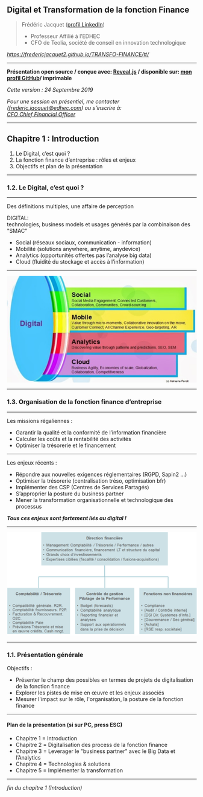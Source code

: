 ## Digital et Transformation de la fonction Finance  

> Frédéric Jacquet ([profil LinkedIn](https://www.linkedin.com/in/fr%C3%A9d%C3%A9ric-jacquet-87a21956/))   
> - Professeur Affilié à l’EDHEC    
> - CFO de Teolia, société de conseil en innovation technologique     

*https://fredericjacquet2.github.io/TRANSFO-FINANCE/#/*

---

**Présentation open source / conçue avec: [Reveal.js](https://revealjs.com/#/) / disponible sur: [mon profil GitHub](https://github.com/fredericjacquet2)/ imprimable**     

*Cette version : 24 Septembre 2019*

*Pour une session en présentiel, me contacter (frederic.jacquet@edhec.com) ou s'inscrire à:*    
*[CFO Chief Financial Officer](http://www.lesechos-formation.fr/catalogue/formations-metiers/finance-gestion/cfo-chief-financial-officer.html#programme)*

---

## Chapitre 1 : Introduction

1. Le Digital, c’est quoi ?
2. La fonction finance d’entreprise : rôles et enjeux    
3. Objectifs et plan de la présentation 

----

### 1.2. Le Digital, c’est quoi ?

----

Des définitions multiples, une affaire de perception   

DIGITAL:    
technologies, business models et usages générés par la combinaison des "SMAC"   

  -	Social (réseaux sociaux, communication - information) 
  -	Mobilité (solutions anywhere, anytime, anydevice)
  -	Analytics (opportunités offertes pas l’analyse big data)
  -	Cloud (fluidité du stockage et accès à l’information)  

----

<img src="images/smac.png" style="background:none; border:none; box-shadow:none;"/>

----

### 1.3. Organisation de la fonction finance d’entreprise   

----

Les missions régaliennes : 
- Garantir la qualité et la conformité de l’information financière     
- Calculer les coûts et la rentabilité des activités    
- Optimiser la trésorerie et le financement   

----

Les enjeux récents :
- Répondre aux nouvelles exigences réglementaires (RGPD, Sapin2 …)    
- Optimiser la trésorerie (centralisation tréso, optimisation bfr)        
- Implémenter des CSP (Centres de Services Partagés)      
- S’approprier la posture du business partner    
- Mener la transformation organisationnelle et technologique des processus    

***Tous ces enjeux sont fortement liés au digital !***   

----


<img src="images/ORGAFIN2.png" style="background:none; border:none; box-shadow:none;"/>

----

### 1.1. Présentation générale

Objectifs :     
- Présenter le champ des possibles en termes de projets de digitalisation de la fonction finance      
- Explorer les pistes de mise en œuvre et les enjeux associés           
- Mesurer l'impact sur le rôle, l'organisation, la posture de la fonction finance     

----

#### Plan de la présentation (si sur PC, press ESC)  
- Chapitre 1 = Introduction
- Chapitre 2 = Digitalisation des process de la fonction finance 
- Chapitre 3 = Leverager le "business partner" avec le Big Data et l’Analytics
- Chapitre 4 = Technologies & solutions
- Chapitre 5 = Implémenter la transformation

----

*fin du chapitre 1 (Introduction)*
